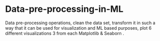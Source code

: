 # Data-pre-processing-in-ML
Data pre-processing  operations, clean the data set, transform it in such a way that it can be used for visualization and ML based purposes, plot 6 different visualizations 3 from each Matplotlib &amp; Seaborn .
